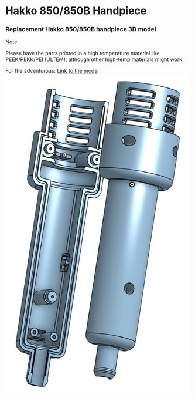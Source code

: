 # Hakko 850/850B Handpiece
### Replacement Hakko 850/850B handpiece 3D model
> [!NOTE]
> Please have the parts printed in a high temperature material like PEEK/PEKK/PEI (ULTEM), although other high-temp materials might work.

For the adventurous: [Link to the model](https://cad.onshape.com/documents/10d17fae411ed7ead9d7a654/w/68390f57cb2ea4449538cefd/e/f55f2154148b2f9288bb34ca?renderMode=0&uiState=6674ddc798483144c072c50b)  
![Hakko 850 Handpiece Image](https://github.com/Xorlent/Hakko-850-Handpiece/blob/main/images/Hakko850_Handpiece.png)
